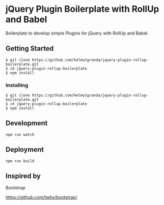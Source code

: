 # jQuery Plugin Boilerplate with RollUp and Babel

Boilerplate to develop simple Plugins for jQuery with RollUp and Babel.

## Getting Started

```
$ git clone https://github.com/helmutgranda/jquery-plugin-rollup-boilerplate.git
$ cd jquery-plugin-rollup-boilerplate
$ npm install
```

### Installing

```
$ git clone https://github.com/helmutgranda/jquery-plugin-rollup-boilerplate.git
$ cd jquery-plugin-rollup-boilerplate
$ npm install
```

## Development

```
npm run watch
```


## Deployment

```
npm run build
```

## Inspired by

Bootstrap

https://github.com/twbs/bootstrap/
